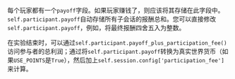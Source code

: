 每个玩家都有一个`payoff`字段。如果玩家赚钱了，则应该将其存储在此字段中。`self.participant.payoff`自动存储所有子会话的报酬总和。您可以直接修改`self.participant.payoff`，例如，将最终报酬四舍五入为整数。

在实验结束时，可以通过`self.participant.payoff_plus_participation_fee()`访问参与者的总利润；通过将`self.participant.payoff`转换为真实世界货币（如果`USE_POINTS`是`True`），然后加上`self.session.config['participation_fee']`来计算。